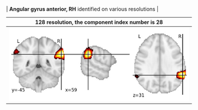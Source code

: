 


| **Angular gyrus anterior, RH** identified on various resolutions |

| 128 resolution, the component index number is 28|  
|:---:|  
| ![Component 128](../128/final/28.jpg "From component 128: Angular gyrus anterior, RH") |